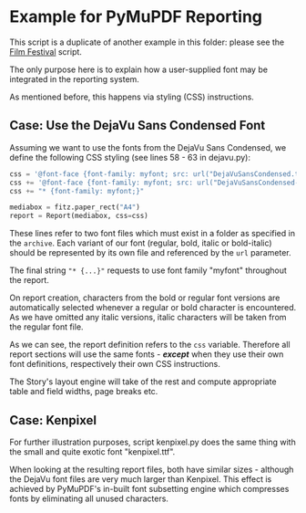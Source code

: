 # Example for PyMuPDF Reporting

This script is a duplicate of another example in this folder: please see the [Film Festival](https://github.com/pymupdf/PyMuPDF-Utilities/tree/master/reporting/examples/filmfestival-2tables) script.

The only purpose here is to explain how a user-supplied font may be integrated in the reporting system.

As mentioned before, this happens via styling (CSS) instructions.

## Case: Use the DejaVu Sans Condensed Font

Assuming we want to use the fonts from the DejaVu Sans Condensed, we define the following CSS styling (see lines 58 - 63 in dejavu.py):

```python
css = '@font-face {font-family: myfont; src: url("DejaVuSansCondensed.ttf");} '
css += '@font-face {font-family: myfont; src: url("DejaVuSansCondensed-Bold.ttf");font-weight:bold;} '
css += "* {font-family: myfont;}"

mediabox = fitz.paper_rect("A4")
report = Report(mediabox, css=css)
```

These lines refer to two font files which must exist in a folder as specified in the `archive`. Each variant of our font (regular, bold, italic or bold-italic) should be represented by its own file and referenced by the `url` parameter.

The final string `"* {...}"` requests to use font family "myfont" throughout the report.

On report creation, characters from the bold or regular font versions are automatically selected whenever a regular or bold character is encountered. As we have omitted any italic versions, italic characters will be taken from the regular font file.

As we can see, the report definition refers to the `css` variable. Therefore all report sections will use the same fonts - **_except_** when they use their own font definitions, respectively their own CSS instructions.

The Story's layout engine will take of the rest and compute appropriate table and field widths, page breaks etc.

## Case: Kenpixel
For further illustration purposes, script kenpixel.py does the same thing with the small and quite exotic font "kenpixel.ttf".

When looking at the resulting report files, both have similar sizes - although the DejaVu font files are very much larger than Kenpixel. This effect is achieved by PyMuPDF's in-built font subsetting engine which compresses fonts by eliminating all unused characters.